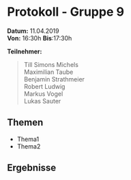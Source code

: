 # Protokoll - Gruppe 9

**Datum:** 11.04.2019  
**Von:** 16:30h	**Bis**:17:30h

**Teilnehmer:**
> Till Simons Michels  
> Maximilian Taube  
> Benjamin Strathmeier  
> Robert Ludwig  
> Markus Vogel  
> Lukas Sauter

## Themen
- Thema1
- Thema2

## Ergebnisse
